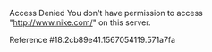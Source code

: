 Access Denied You don't have permission to access "http://www.nike.com/" on this server.

Reference #18.2cb89e41.1567054119.571a7fa